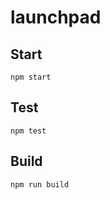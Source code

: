 # launchpad



## Start

```
npm start
```

## Test

```
npm test
```

## Build

```
npm run build
```
